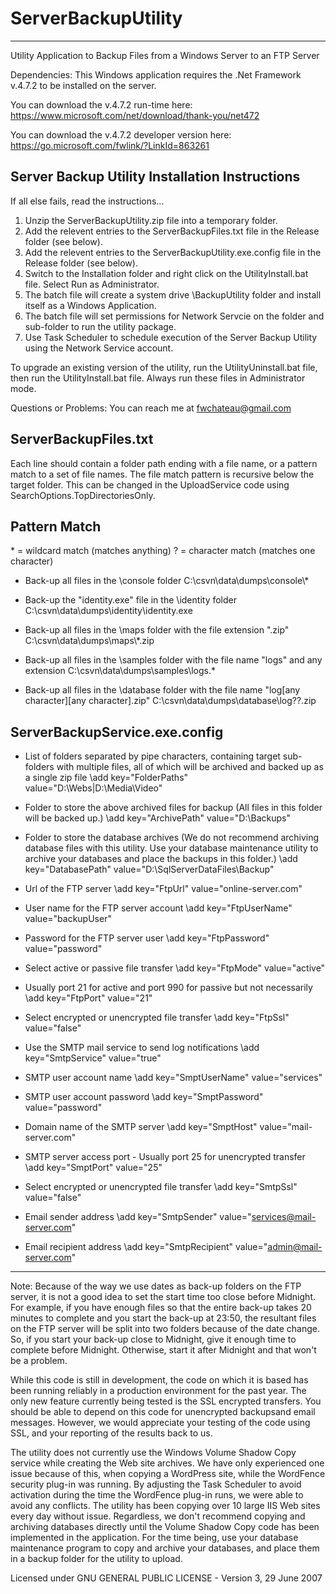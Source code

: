 
# ServerBackupUtility
  -------------------

Utility Application to Backup Files from a Windows Server to an FTP Server

Dependencies: This Windows application requires the .Net Framework v.4.7.2 to be installed on the server.

You can download the v.4.7.2 run-time here:
https://www.microsoft.com/net/download/thank-you/net472

You can download the v.4.7.2 developer version here:
https://go.microsoft.com/fwlink/?LinkId=863261


Server Backup Utility Installation Instructions
-----------------------------------------------
If all else fails, read the instructions...

1) Unzip the ServerBackupUtility.zip file into a temporary folder.
2) Add the relevent entries to the ServerBackupFiles.txt file in the Release folder (see below).
3) Add the relevent entries to the ServerBackupUtility.exe.config file in the Release folder (see below).
4) Switch to the Installation folder and right click on the UtilityInstall.bat file. Select Run as Administrator.
5) The batch file will create a system drive \BackupUtility folder and install itself as a Windows Application.
6) The batch file will set permissions for Network Servcie on the folder and sub-folder to run the utility package.
7) Use Task Scheduler to schedule execution of the Server Backup Utility using the Network Service account.


To upgrade an existing version of the utility, run the UtilityUninstall.bat file,
then run the UtilityInstall.bat file. Always run these files in Administrator mode.

Questions or Problems: You can reach me at fwchateau@gmail.com


ServerBackupFiles.txt
---------------------

Each line should contain a folder path ending with a file name, or a pattern match to a set of file names.
The file match pattern is recursive below the target folder. This can be changed in the UploadService code
using SearchOptions.TopDirectoriesOnly.

Pattern Match
---------------------
\* = wildcard match (matches anything)
? = character match (matches one character)

- Back-up all files in the \console folder
	C:\csvn\data\dumps\console\\*

- Back-up the "identity.exe" file in the \identity folder
	C:\csvn\data\dumps\identity\identity.exe

- Back-up all files in the \maps folder with the file extension ".zip"
	C:\csvn\data\dumps\maps\\*.zip

- Back-up all files in the \samples folder with the file name "logs" and any extension
	C:\csvn\data\dumps\samples\logs.*

- Back-up all files in the \database folder with the file name "log[any character][any character].zip"
	C:\csvn\data\dumps\database\log??.zip


ServerBackupService.exe.config
------------------------------

- List of folders separated by pipe characters, containing target sub-folders with multiple files,
  all of which will be archived and backed up as a single zip file
	\add key="FolderPaths" value="D:\Webs|D:\Media\Video"

- Folder to store the above archived files for backup (All files in this folder will be backed up.)
	\add key="ArchivePath" value="D:\Backups"
   
- Folder to store the database archives (We do not recommend archiving database files with this utility.
  Use your database maintenance utility to archive your databases and place the backups in this folder.)
	\add key="DatabasePath" value="D:\SqlServerDataFiles\Backup"

- Url of the FTP server
	\add key="FtpUrl" value="online-server.com"

- User name for the FTP server account
	\add key="FtpUserName" value="backupUser"

- Password for the FTP server user
	\add key="FtpPassword" value="password"

- Select active or passive file transfer
	\add key="FtpMode" value="active"

- Usually port 21 for active and port 990 for passive but not necessarily
	\add key="FtpPort" value="21"

- Select encrypted or unencrypted file transfer
	\add key="FtpSsl" value="false"

- Use the SMTP mail service to send log notifications
	\add key="SmtpService" value="true"

- SMTP user account name
	\add key="SmptUserName" value="services"

- SMTP user account password
	\add key="SmptPassword" value="password"

- Domain name of the SMTP server
	\add key="SmptHost" value="mail-server.com"

- SMTP server access port - Usually port 25 for unencrypted transfer
	\add key="SmptPort" value="25"

- Select encrypted or unencrypted file transfer
	\add key="SmtpSsl" value="false"

- Email sender address
	\add key="SmtpSender" value="services@mail-server.com"

- Email recipient address
	\add key="SmtpRecipient" value="admin@mail-server.com"

-----------------------

Note: Because of the way we use dates as back-up folders on the FTP server, it is not a good idea to set the start time too close before Midnight. For example, if you have enough files so that the entire back-up takes 20 minutes to complete and you start the back-up at 23:50, the resultant files on the FTP server will be split into two folders because of the date change. So, if you start your back-up close to Midnight, give it enough time to complete before Midnight. Otherwise, start it after Midnight and that won't be a problem.

While this code is still in development, the code on which it is based has been running reliably in a production environment for the past year. The only new feature currently being tested is the SSL encrypted transfers. You should be able to depend on this code for unencrypted backupsand email messages. However, we would appreciate your testing of the code using SSL, and your reporting of the results back to us.

 The utility does not currently use the Windows Volume Shadow Copy service while creating the Web site archives. We have only experienced one issue because of this, when copying a WordPress site, while the WordFence security plug-in was running. By adjusting the Task Scheduler to avoid activation during the time the WordFence plug-in runs, we were able to avoid any conflicts. The utility has been copying over 10 large IIS Web sites every day without issue. Regardless, we don't recommend copying and archiving databases directly until the Volume Shadow Copy code has been implemented in the application. For the time being, use your database maintenance program to copy and archive your databases, and place them in a backup folder for the utility to upload.

Licensed under GNU GENERAL PUBLIC LICENSE - Version 3, 29 June 2007
